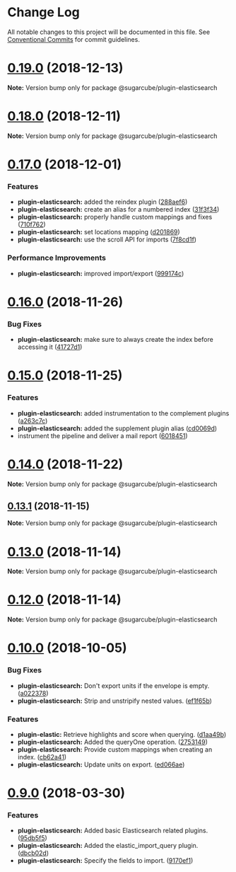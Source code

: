 # Change Log

All notable changes to this project will be documented in this file.
See [Conventional Commits](https://conventionalcommits.org) for commit guidelines.

# [0.19.0](https://github.com/critocrito/sugarcube/tree/master/packages/plugin-elasticsearch/compare/v0.18.0...v0.19.0) (2018-12-13)

**Note:** Version bump only for package @sugarcube/plugin-elasticsearch





# [0.18.0](https://github.com/critocrito/sugarcube/tree/master/packages/plugin-elasticsearch/compare/v0.17.0...v0.18.0) (2018-12-11)

**Note:** Version bump only for package @sugarcube/plugin-elasticsearch





# [0.17.0](https://github.com/critocrito/sugarcube/tree/master/packages/plugin-elasticsearch/compare/v0.16.0...v0.17.0) (2018-12-01)


### Features

* **plugin-elasticsearch:** added the reindex plugin ([288aef6](https://github.com/critocrito/sugarcube/tree/master/packages/plugin-elasticsearch/commit/288aef6))
* **plugin-elasticsearch:** create an alias for a numbered index ([31f3f34](https://github.com/critocrito/sugarcube/tree/master/packages/plugin-elasticsearch/commit/31f3f34))
* **plugin-elasticsearch:** properly handle custom mappings and fixes ([710f762](https://github.com/critocrito/sugarcube/tree/master/packages/plugin-elasticsearch/commit/710f762))
* **plugin-elasticsearch:** set locations mapping ([d201869](https://github.com/critocrito/sugarcube/tree/master/packages/plugin-elasticsearch/commit/d201869))
* **plugin-elasticsearch:** use the scroll API for imports ([7f8cd1f](https://github.com/critocrito/sugarcube/tree/master/packages/plugin-elasticsearch/commit/7f8cd1f))


### Performance Improvements

* **plugin-elasticsearch:** improved import/export ([999174c](https://github.com/critocrito/sugarcube/tree/master/packages/plugin-elasticsearch/commit/999174c))





# [0.16.0](https://github.com/critocrito/sugarcube/tree/master/packages/plugin-elasticsearch/compare/v0.15.0...v0.16.0) (2018-11-26)


### Bug Fixes

* **plugin-elasticsearch:** make sure to always create the index before accessing it ([41727d1](https://github.com/critocrito/sugarcube/tree/master/packages/plugin-elasticsearch/commit/41727d1))





# [0.15.0](https://github.com/critocrito/sugarcube/tree/master/packages/plugin-elasticsearch/compare/v0.14.0...v0.15.0) (2018-11-25)


### Features

* **plugin-elasticsearch:** added instrumentation to the complement plugins ([a263c7c](https://github.com/critocrito/sugarcube/tree/master/packages/plugin-elasticsearch/commit/a263c7c))
* **plugin-elasticsearch:** added the supplement plugin alias ([cd0069d](https://github.com/critocrito/sugarcube/tree/master/packages/plugin-elasticsearch/commit/cd0069d))
* instrument the pipeline and deliver a mail report ([6018451](https://github.com/critocrito/sugarcube/tree/master/packages/plugin-elasticsearch/commit/6018451))





# [0.14.0](https://github.com/critocrito/sugarcube/tree/master/packages/plugin-elasticsearch/compare/v0.13.2...v0.14.0) (2018-11-22)

**Note:** Version bump only for package @sugarcube/plugin-elasticsearch





## [0.13.1](https://github.com/critocrito/sugarcube/tree/master/packages/plugin-elasticsearch/compare/v0.13.0...v0.13.1) (2018-11-15)

**Note:** Version bump only for package @sugarcube/plugin-elasticsearch





# [0.13.0](https://github.com/critocrito/sugarcube/tree/master/packages/plugin-elasticsearch/compare/v0.12.0...v0.13.0) (2018-11-14)

**Note:** Version bump only for package @sugarcube/plugin-elasticsearch





# [0.12.0](https://github.com/critocrito/sugarcube/tree/master/packages/plugin-elasticsearch/compare/v0.11.0...v0.12.0) (2018-11-14)

**Note:** Version bump only for package @sugarcube/plugin-elasticsearch





# [0.10.0](https://github.com/critocrito/sugarcube/tree/master/packages/plugin-elasticsearch/compare/v0.9.0...v0.10.0) (2018-10-05)


### Bug Fixes

* **plugin-elasticsearch:** Don't export units if the envelope is empty. ([a022378](https://github.com/critocrito/sugarcube/tree/master/packages/plugin-elasticsearch/commit/a022378))
* **plugin-elasticsearch:** Strip and unstripify nested values. ([ef1f65b](https://github.com/critocrito/sugarcube/tree/master/packages/plugin-elasticsearch/commit/ef1f65b))


### Features

* **plugin-elastic:** Retrieve highlights and score when querying. ([d1aa49b](https://github.com/critocrito/sugarcube/tree/master/packages/plugin-elasticsearch/commit/d1aa49b))
* **plugin-elasticsearch:** Added the queryOne operation. ([2753149](https://github.com/critocrito/sugarcube/tree/master/packages/plugin-elasticsearch/commit/2753149))
* **plugin-elasticsearch:** Provide custom mappings when creating an index. ([cb62a41](https://github.com/critocrito/sugarcube/tree/master/packages/plugin-elasticsearch/commit/cb62a41))
* **plugin-elasticsearch:** Update units on export. ([ed066ae](https://github.com/critocrito/sugarcube/tree/master/packages/plugin-elasticsearch/commit/ed066ae))





<a name="0.9.0"></a>
# [0.9.0](https://github.com/critocrito/sugarcube/tree/master/packages/plugin-elasticsearch/compare/v0.8.0...v0.9.0) (2018-03-30)


### Features

* **plugin-elasticsearch:** Added basic Elasticsearch related plugins. ([95db5f5](https://github.com/critocrito/sugarcube/tree/master/packages/plugin-elasticsearch/commit/95db5f5))
* **plugin-elasticsearch:** Added the elastic_import_query plugin. ([dbcb02d](https://github.com/critocrito/sugarcube/tree/master/packages/plugin-elasticsearch/commit/dbcb02d))
* **plugin-elasticsearch:** Specify the fields to import. ([9170ef1](https://github.com/critocrito/sugarcube/tree/master/packages/plugin-elasticsearch/commit/9170ef1))

